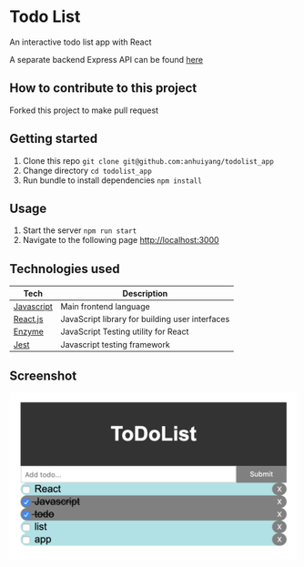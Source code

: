 # Todo List 

An interactive todo list app with React 

A separate backend Express API can be found [here](https://github.com/anhuiyang/todolist_api)

## How to contribute to this project

Forked this project to make pull request

## Getting started

1. Clone this repo `git clone git@github.com:anhuiyang/todolist_app`
2. Change directory `cd todolist_app`
3. Run bundle to install dependencies `npm install`

## Usage

1. Start the server `npm run start`
2. Navigate to the following page [http://localhost:3000](http://localhost:1234)

## Technologies used

Tech | Description
------------- | -------------
[Javascript](https://www.javascript.com) | Main frontend language
[React.js](https://reactjs.org) | JavaScript library for building user interfaces
[Enzyme](https://airbnb.io/enzyme/) |  JavaScript Testing utility for React
[Jest](https://jestjs.io) | Javascript testing framework

## Screenshot
![index](https://github.com/anhuiyang/todolist_app/blob/master/img/Screenshot%202019-05-04%20at%202.06.59%20pm.png?raw=true)


